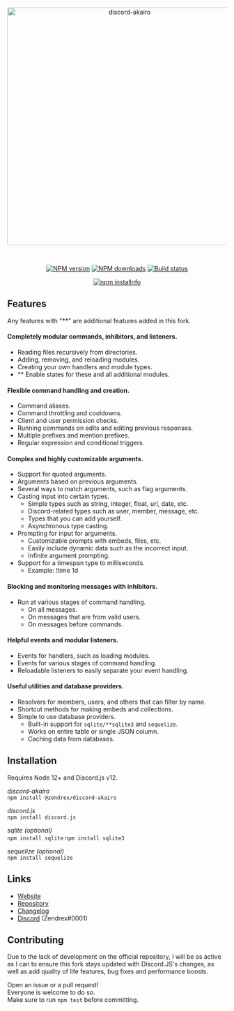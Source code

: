 <div align="center">
  <br />
  <p>
    <a href="https://discord-akairo.github.io"><img src="https://discord-akairo.github.io/static/logo.svg" width="546" alt="discord-akairo" /></a>
  </p>
  <br />
  <p>
    <a href="https://www.npmjs.com/package/discord-akairo"><img src="https://img.shields.io/npm/v/discord-akairo.svg?maxAge=3600" alt="NPM version" /></a>
    <a href="https://www.npmjs.com/package/discord-akairo"><img src="https://img.shields.io/npm/dt/discord-akairo.svg?maxAge=3600" alt="NPM downloads" /></a>
    <a href="https://travis-ci.org/discord-akairo/discord-akairo"><img src="https://travis-ci.org/discord-akairo/discord-akairo.svg" alt="Build status" /></a>
  </p>
  <p>
    <a href="https://nodei.co/npm/discord-akairo/"><img src="https://nodei.co/npm/discord-akairo.png?downloads=true" alt="npm installnfo" /></a>
  </p>
</div>

## Features
Any features with "**" are additional features added in this fork.

#### Completely modular commands, inhibitors, and listeners.

  - Reading files recursively from directories.
  - Adding, removing, and reloading modules.
  - Creating your own handlers and module types.
  - ** Enable states for these and all additional modules.

#### Flexible command handling and creation.

  - Command aliases.
  - Command throttling and cooldowns.
  - Client and user permission checks.
  - Running commands on edits and editing previous responses.
  - Multiple prefixes and mention prefixes.
  - Regular expression and conditional triggers.

#### Complex and highly customizable arguments.

  - Support for quoted arguments.
  - Arguments based on previous arguments.
  - Several ways to match arguments, such as flag arguments.
  - Casting input into certain types.
    - Simple types such as string, integer, float, url, date, etc.
    - Discord-related types such as user, member, message, etc.
    - Types that you can add yourself.
    - Asynchronous type casting.
  - Prompting for input for arguments.
    - Customizable prompts with embeds, files, etc.
    - Easily include dynamic data such as the incorrect input.
    - Infinite argument prompting.
  - Support for a timespan type to milliseconds.
    - Example: !time 1d

#### Blocking and monitoring messages with inhibitors.

  - Run at various stages of command handling.
    - On all messages.
    - On messages that are from valid users.
    - On messages before commands.

#### Helpful events and modular listeners.

  - Events for handlers, such as loading modules.
  - Events for various stages of command handling.
  - Reloadable listeners to easily separate your event handling.

#### Useful utilities and database providers.

  - Resolvers for members, users, and others that can filter by name.
  - Shortcut methods for making embeds and collections.
  - Simple to use database providers.
    - Built-in support for `sqlite/**sqlite3` and `sequelize`.
    - Works on entire table or single JSON column.
    - Caching data from databases.

## Installation

Requires Node 12+ and Discord.js v12.  

*discord-akairo*  
`npm install @zendrex/discord-akairo`

*discord.js*  
`npm install discord.js`

*sqlite (optional)*  
`npm install sqlite`
`npm install sqlite3`

*sequelize (optional)*  
`npm install sequelize`

## Links

- [Website](https://discord-akairo.github.io)
- [Repository](https://github.com/zendrex/discord-akairo)  
- [Changelog](https://github.com/zendrex/discord-akairo/releases)
- [Discord](https://discord.gg/arTauDY) (Zendrex#0001)

## Contributing

Due to the lack of development on the official repository, I will be as active
as I can to ensure this fork stays updated with Discord.JS's changes, as well as
add quality of life features, bug fixes and performance boosts.

Open an issue or a pull request!  
Everyone is welcome to do so.  
Make sure to run `npm test` before committing.  
